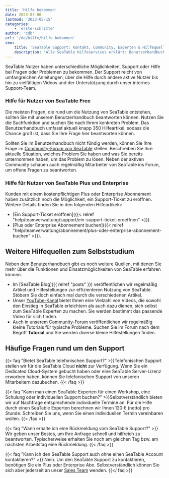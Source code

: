 ```yaml
---
title: 'Hilfe bekommen'
date: 2023-03-06
lastmod: '2023-05-15'
categories:
    - 'erste-schritte'
author: 'cdb'
url: '/de/hilfe/hilfe-bekommen'
seo:
    title: 'SeaTable Support: Kontakt, Community, Experten & Hilfequellen im Überblick'
    description: 'Alle SeaTable Hilfeservices erklärt: Benutzerhandbuch, Community-Forum, Support-Ticket für Plus & Enterprise, YouTube-Ressourcen, individuelle Expertenhilfe und News.'
---
```


SeaTable Nutzer haben unterschiedliche Möglichkeiten, Support oder Hilfe bei Fragen oder Problemen zu bekommen. Der Support reicht von umfangreichen Anleitungen, über die Hilfe durch andere aktive Nutzer bis hin zu vielfältigen Videos und der Unterstützung durch unser internes Support-Team.

### Hilfe für Nutzer von SeaTable Free

Die meisten Fragen, die rund um die Nutzung von SeaTable entstehen, sollten Sie mit unserem Benutzerhandbuch beantworten können. Nutzen Sie die Suchfunktion und suchen Sie nach Ihrem konkreten Problem. Das Benutzerhandbuch umfasst aktuell knapp 350 Hilfeartikel, sodass die Chance groß ist, dass Sie Ihre Frage hier beantworten können.

Sollten Sie im Benutzerhandbuch nicht fündig werden, können Sie Ihre Frage im [Community-Forum von SeaTable](https://forum.seatable.com) stellen. Beschreiben Sie Ihre aktuelle Situation, welches Problem Sie haben und was Sie bereits unternommen haben, um das Problem zu lösen. Neben der aktiven Community schauen auch regelmäßig Mitarbeiter von SeaTable ins Forum, um offene Fragen zu beantworten.

### Hilfe für Nutzer von SeaTable Plus und Enterprise

Kunden mit einem kostenpflichtigen Plus oder Enterprise Abonnement haben zusätzlich noch die Möglichkeit, ein Support-Ticket zu eröffnen. Weitere Details finden Sie in den folgenden Hilfeartikeln:

- [Ein Support-Ticket eröffnen]({{< relref "help/teamverwaltung/support/ein-support-ticket-eroeffnen" >}}).
- [Plus oder Enterprise Abonnement buchen]({{< relref "help/teamverwaltung/abonnement/plus-oder-enterprise-abonnement-buchen" >}}).

## Weitere Hilfequellen zum Selbststudium

Neben dem Benutzerhandbuch gibt es noch weitere Quellen, mit denen Sie mehr über die Funktionen und Einsatzmöglichkeiten von SeaTable erfahren können.

- Im [SeaTable Blog]({{ relref "posts" }}) veröffentlichen wir regelmäßig Artikel und Hilfestellungen zur effizienteren Nutzung von SeaTable. Stöbern Sie doch einfach mal durch die verschiedenen Artikel.
- Unser [YouTube-Kanal](https://youtube.com/seatable) bietet Ihnen eine Vielzahl von Videos, die sowohl den Einstieg in SeaTable erleichtern als auch dazu dienen, sich selbst zum SeaTable Experten zu machen. Sie werden bestimmt das passende Video für sich finden.
- Auch in unserem [Community-Forum](https://forum.seatable.com) veröffentlichen wir regelmäßig kleine Tutorials für typische Probleme. Suchen Sie im Forum nach dem Begriff **Tutorial** und Sie werden diverse kleine Hilfestellungen finden.

## Häufige Fragen rund um den Support

{{< faq "Bietet SeaTable telefonischen Support?" >}}Telefonischen Support stellen wir für die SeaTable Cloud **nicht** zur Verfügung. Wenn Sie ein Dedicated Cloud-System gebucht haben oder eine SeaTable Server-Lizenz erworben haben, können Sie telefonischen Support von unseren Mitarbeitern dazubuchen.
{{< /faq >}}

{{< faq "Kann man einen SeaTable Experten für einen Workshop, eine Schulung oder individuellen Support buchen?" >}}Selbstverständlich bieten wir auf Nachfrage entsprechende individuelle Termine an. Für die Hilfe durch einen SeaTable Experten berechnen wir Ihnen 120 € (netto) pro Stunde. Schreiben Sie uns, wenn Sie einen individuellen Termin vereinbaren wollen.
{{< /faq >}}

{{< faq "Wann erhalte ich eine Rückmeldung vom SeaTable Support?" >}}
Wir geben unser Bestes, um Ihre Anfrage schnell und hilfreich zu beantworten. Typischerweise erhalten Sie noch am gleichen Tag bzw. am nächsten Arbeitstag eine Rückmeldung.
{{< /faq >}}

{{< faq "Kann ich den SeaTable Support auch ohne einen SeaTable Account kontaktieren?" >}}
Nein. Um den SeaTable Support zu kontaktieren, benötigen Sie ein Plus oder Enterprise Abo. Selbstverständlich können Sie sich aber jederzeit an unser [Sales Team](mailto:sales@seatable.io) wenden.
{{</ faq >}}
